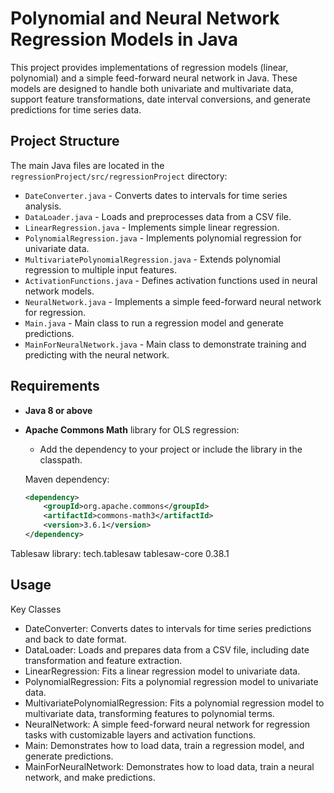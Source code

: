 # Polynomial and Neural Network Regression Models in Java

This project provides implementations of regression models (linear, polynomial) and a simple feed-forward neural network in Java. These models are designed to handle both univariate and multivariate data, support feature transformations, date interval conversions, and generate predictions for time series data. 

## Project Structure

The main Java files are located in the `regressionProject/src/regressionProject` directory:

- `DateConverter.java` - Converts dates to intervals for time series analysis.
- `DataLoader.java` - Loads and preprocesses data from a CSV file.
- `LinearRegression.java` - Implements simple linear regression.
- `PolynomialRegression.java` - Implements polynomial regression for univariate data.
- `MultivariatePolynomialRegression.java` - Extends polynomial regression to multiple input features.
- `ActivationFunctions.java` - Defines activation functions used in neural network models.
- `NeuralNetwork.java` - Implements a simple feed-forward neural network for regression.
- `Main.java` - Main class to run a regression model and generate predictions.
- `MainForNeuralNetwork.java` - Main class to demonstrate training and predicting with the neural network.

## Requirements

- **Java 8 or above**
- **Apache Commons Math** library for OLS regression:
  - Add the dependency to your project or include the library in the classpath.

  Maven dependency:
  ```xml
  <dependency>
      <groupId>org.apache.commons</groupId>
      <artifactId>commons-math3</artifactId>
      <version>3.6.1</version>
  </dependency>
  
Tablesaw library:
<dependency>
    <groupId>tech.tablesaw</groupId>
    <artifactId>tablesaw-core</artifactId>
    <version>0.38.1</version>
</dependency>

## Usage

Key Classes
- DateConverter: Converts dates to intervals for time series predictions and back to date format.
- DataLoader: Loads and prepares data from a CSV file, including date transformation and feature extraction.
- LinearRegression: Fits a linear regression model to univariate data.
- PolynomialRegression: Fits a polynomial regression model to univariate data.
- MultivariatePolynomialRegression: Fits a polynomial regression model to multivariate data, transforming features to polynomial terms.
- NeuralNetwork: A simple feed-forward neural network for regression tasks with customizable layers and activation functions.
- Main: Demonstrates how to load data, train a regression model, and generate predictions.
- MainForNeuralNetwork: Demonstrates how to load data, train a neural network, and make predictions.
